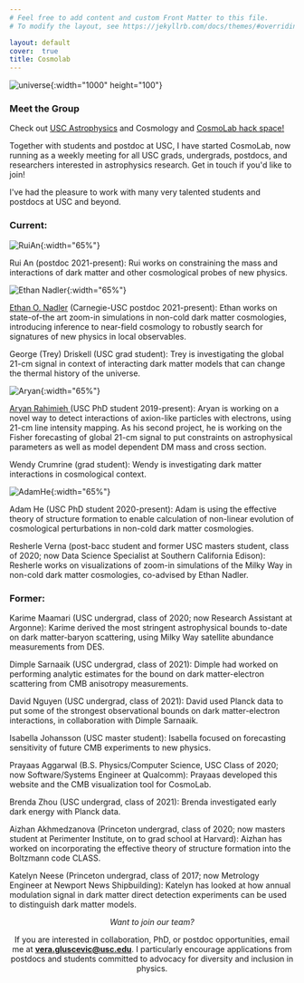 ```yaml
---
# Feel free to add content and custom Front Matter to this file.
# To modify the layout, see https://jekyllrb.com/docs/themes/#overriding-theme-defaults

layout: default
cover:  true
title: Cosmolab
---
```

![universe]({{veragluscevic.github.io}}/dm.png){:width="1000" height="100"}
### Meet the Group ###

Check out <a href="cosmolab.usc.edu"> USC Astrophysics</a> and Cosmology and <a href="https://github.com/usc-cosmolab/hackspace"> CosmoLab hack space!</a> 

Together with students and postdoc at USC, I have started CosmoLab, now running as a weekly meeting for all USC grads, undergrads, postdocs, and researchers interested in astrophysics research. Get in touch if you'd like to join!

I've had the pleasure to work with many very talented students and postdocs at USC and beyond.

### Current: ###


![RuiAn]({{veragluscevic.github.io}}/assets/img/RuiAn.jpg){:width="65%"}

Rui An (postdoc 2021-present): Rui works on constraining the mass and interactions of dark matter and other cosmological probes of new physics.

![Ethan Nadler]({{veragluscevic.github.io}}/assets/img/EthanNadler.jpg){:width="65%"} 

<a href="https://eonadler.github.io/"> Ethan O. Nadler</a> (Carnegie-USC postdoc 2021-present): Ethan works on state-of-the art zoom-in simulations in non-cold dark matter cosmologies, introducing inference to near-field cosmology to robustly search for signatures of new physics in local observables.

George (Trey) Driskell (USC grad student): Trey is investigating the global 21-cm signal in context of interacting dark matter models that can change the thermal history of the universe.

![Aryan]({{veragluscevic.github.io}}/assets/img/AryanRahimieh.jpg){:width="65%"}

<a href="https://www.linkedin.com/in/aryan-rahimieh/"> Aryan Rahimieh </a> (USC PhD student 2019-present): Aryan is working on a novel way to detect interactions of axion-like particles with electrons, using 21-cm line intensity mapping. As his second project, he is working on the Fisher forecasting of global 21-cm signal to put constraints on astrophysical parameters as well as model dependent DM mass and cross section. 

Wendy Crumrine (grad student): Wendy is investigating dark matter interactions in cosmological context.

![AdamHe]({{veragluscevic.github.io}}/assets/img/AdameHe.jpg){:width="65%"}

Adam He (USC PhD student 2020-present): Adam is using the effective theory of structure formation to enable calculation of non-linear evolution of cosmological perturbations in non-cold dark matter cosmologies.

Resherle Verna (post-bacc student and former USC masters student, class of 2020; now Data Science Specialist at Southern California Edison): Resherle works on visualizations of zoom-in simulations of the Milky Way in non-cold dark matter cosmologies, co-advised by Ethan Nadler.

### Former: ###
<p>
Karime Maamari (USC undergrad, class of 2020; now Research Assistant at Argonne): Karime derived the most stringent astrophysical bounds to-date on dark matter-baryon scattering, using Milky Way satellite abundance measurements from DES.
</p>

<p>
Dimple Sarnaaik (USC undergrad, class of 2021): Dimple had worked on performing analytic estimates for the bound on dark matter-electron scattering from CMB anisotropy measurements.
</p>
<p>
David Nguyen (USC undergrad, class of 2021):  David used Planck data to put some of the strongest observational bounds on dark matter-electron interactions, in collaboration with Dimple Sarnaaik.
</p>
<p>
Isabella Johansson (USC master student): Isabella focused on forecasting sensitivity of future CMB experiments to new physics.
</p>
<p>
Prayaas Aggarwal (B.S. Physics/Computer Science, USC Class of 2020; now Software/Systems Engineer at Qualcomm): Prayaas  developed this website and the CMB visualization tool for CosmoLab.
</p>
<p>
Brenda Zhou (USC undergrad, class of 2021): Brenda investigated early dark energy with Planck data.
</p>
<p>
Aizhan Akhmedzanova (Princeton undergrad, class of 2020; now masters student at Perimenter Institute, on to grad school at Harvard): Aizhan has worked on incorporating the effective theory of structure formation into the Boltzmann code
CLASS.
</p>
<p>
Katelyn Neese (Princeton undergrad, class of 2017; now Metrology Engineer at Newport News Shipbuilding): Katelyn has looked at how annual modulation signal in dark matter direct detection experiments can be used to distinguish dark matter models.
</p>

<p>

<div align="center">
    <i>Want to join our team?</i>
<div>


If you are interested in collaboration, PhD, or postdoc opportunities, email me at <b>vera.gluscevic@usc.edu</b>. I particularly encourage applications from postdocs and students committed to advocacy for diversity and inclusion in physics.
</p>



